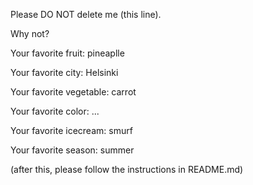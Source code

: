 
Please DO NOT delete me (this line).

Why not?

Your favorite fruit: pineaplle

Your favorite city: Helsinki

Your favorite vegetable: carrot

Your favorite color: ...

Your favorite icecream: smurf

Your favorite season: summer


(after this, please follow the instructions in README.md)
